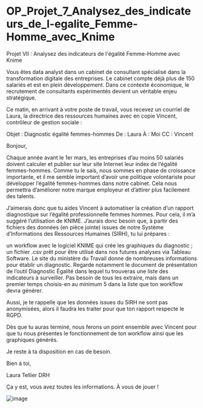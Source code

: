 # OP_Projet_7_Analysez_des_indicateurs_de_l-egalite_Femme-Homme_avec_Knime
Projet VII : Analysez des indicateurs de l'égalité Femme-Homme avec Knime


Vous êtes data analyst dans un cabinet de consultant spécialisé dans la transformation digitale des entreprises. Le cabinet compte déjà plus de 150 salariés et est en plein développement. Dans ce contexte économique, le recrutement de consultants expérimentés devient un véritable enjeu stratégique.

Ce matin, en arrivant à votre poste de travail, vous recevez un courriel de Laura, la directrice des ressources humaines avec en copie Vincent, contrôleur de gestion sociale :

 

Objet : Diagnostic égalité femmes-hommes
De : Laura
À : Moi
CC : Vincent

Bonjour, 

Chaque année avant le 1er mars, les entreprises d’au moins 50 salariés doivent calculer et publier sur leur site Internet leur index de l’égalité femmes-hommes. Comme tu le sais, nous sommes en phase de croissance importante, et il me semble important d’avoir une politique volontariste pour développer l’égalité femmes-hommes dans notre cabinet. Cela nous permettra d’améliorer notre marque employeur et d’attirer plus facilement des talents.

J’aimerais donc que tu aides Vincent à automatiser la création d’un rapport diagnostique sur l’égalité professionnelle femmes hommes. Pour cela, il m’a suggéré l’utilisation de KNIME. J’aurais donc besoin que, à partir des fichiers des données (en pièce jointe) issues de notre Système d’Informations des Ressources Humaines (SIRH), tu lui prépares :

un workflow avec le logiciel KNIME qui crée les graphiques du diagnostic ;
un fichier .csv prêt pour être utilisé dans nos futures analyses via Tableau Software.
Le site du ministère du Travail donne de nombreuses informations pour établir un diagnostic. Regarde notamment le document de présentation de lʼoutil Diagnostic Égalité dans lequel tu trouveras une liste des indicateurs à surveiller. Pas besoin de tous les extraire, mais dans un premier temps choisis-en au minimum 5 dans la liste que ton workflow devra générer.

Aussi, je te rappelle que les données issues du SIRH ne sont pas anonymisées, alors il faudra les traiter pour que ton rapport respecte le RGPD.

Dès que tu auras terminé, nous ferons un point ensemble avec Vincent pour que tu nous présentes le fonctionnement de ton workflow ainsi que les graphiques générés.

Je reste à ta disposition en cas de besoin.

Bien à toi, 

Laura Tellier
DRH



Ça y est, vous avez toutes les informations. À vous de jouer !


![image](https://github.com/KevinZirData/OP_Projet_7_Analysez_des_indicateurs_de_l-egalite_femme-homme_avec_Knime/assets/142809013/926f9466-f027-43da-a8a7-45c3b1964b77)
